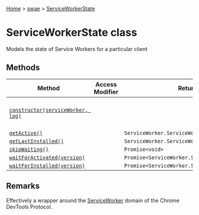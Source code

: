 [Home](./index) &gt; [swae](./swae.md) &gt; [ServiceWorkerState](./swae.serviceworkerstate.md)

# ServiceWorkerState class

Models the state of Service Workers for a particular client

## Methods

|  Method | Access Modifier | Returns | Description |
|  --- | --- | --- | --- |
|  [`constructor(serviceWorker, log)`](./swae.serviceworkerstate.constructor.md) |  |  | Constructs a new instance of the [ServiceWorkerState](./swae.serviceworkerstate.md) class |
|  [`getActive()`](./swae.serviceworkerstate.getactive.md) |  | `ServiceWorker.ServiceWorkerVersion` |  |
|  [`getLastInstalled()`](./swae.serviceworkerstate.getlastinstalled.md) |  | `ServiceWorker.ServiceWorkerVersion` |  |
|  [`skipWaiting()`](./swae.serviceworkerstate.skipwaiting.md) |  | `Promise<void>` |  |
|  [`waitForActivated(version)`](./swae.serviceworkerstate.waitforactivated.md) |  | `Promise<ServiceWorker.ServiceWorkerVersion>` |  |
|  [`waitForInstalled(version)`](./swae.serviceworkerstate.waitforinstalled.md) |  | `Promise<ServiceWorker.ServiceWorkerVersion>` |  |

## Remarks

Effectively a wrapper around the [ServiceWorker](https://chromedevtools.github.io/devtools-protocol/tot/ServiceWorker) domain of the Chrome DevTools Protocol.
